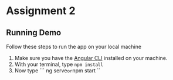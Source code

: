 # Assignment 2

## Running Demo

Follow these steps to run the app on your local machine

1.  Make sure you have the [Angular CLI](https://angular.io) installed on your machine.
2.  With your terminal, type `npm install`
3.  Now type ``` ng serve` or `npm start ``
